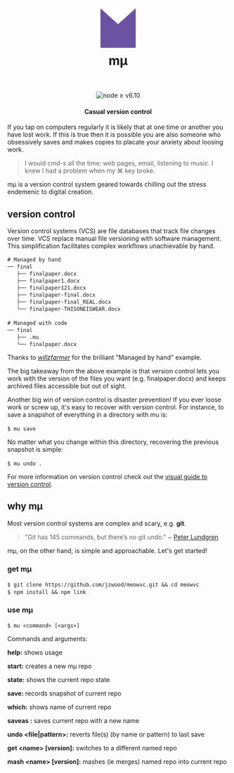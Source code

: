 <h1 align="center">
  <a href="https://github.com/jzwood/meowvc"><img src="logo.svg" alt="" width="100"></a>
  <br>
  mμ
  <br>
  <br>
</h1>

<p align="center">
  <img src="https://img.shields.io/badge/node-%E2%89%A5%20v6.10-orange.svg" alt="node ≥ v6.10"/>
</p>

<h4 align="center">Casual version control</h4>

If you tap on computers regularly it is likely that at one time or another you have lost work.
If this is true then it is possible you are also someone who obsessively saves and makes copies to placate your anxiety about loosing work.

> I would cmd-s all the time: web pages, email, listening to music. I knew I had a problem when my ⌘ key broke.

mμ is a version control system geared towards chilling out the stress endemenic to digital creation.

## version control
Version control systems (VCS) are file databases that track file changes over time. VCS replace manual file versioning with software management. This simplification facilitates complex workflows unachievable by hand.
```
# Managed by hand
── final
   ├── finalpaper.docx
   ├── finalpaper1.docx
   ├── finalpaper121.docx
   ├── finalpaper-final.docx
   ├── finalpaper-final_REAL.docx
   └── finalpaper-THISONEISWEAR.docx

# Managed with code
── final
   ├── .mu
   └── finalpaper.docx
```
Thanks to _[willzfarmer](https://github.com/willzfarmer/gitgud)_ for the brilliant "Managed by hand"  example.

The big takeaway from the above example is that version control lets you work with the version of the files you want (e.g. finalpaper.docx) and keeps archived files accessible but out of sight.

Another big win of version control is disaster prevention! If you ever loose work or screw up, it's easy to recover with version control. For instance, to save a snapshot of everything in a directory with mu is:

`$ mu save`

No matter what you change within this directory, recovering the previous snapshot is simple:

`$ mu undo .`

For more information on version control check out the <u>[visual guide to version control](https://betterexplained.com/articles/a-visual-guide-to-version-control/)</u>.

## why mµ

Most version control systems are complex and scary, e.g. **git**.
> "Git has 145 commands, but there’s no git undo."
\~ [Peter Lundgren](http://www.peterlundgren.com/blog/on-gits-shortcomings/)

mµ, on the other hand, is simple and approachable. Let's get started!

### get mµ

`$ git clone https://github.com/jzwood/meowvc.git && cd meowvc`<br>
`$ npm install && npm link`

### use mµ
`$ mu <command> [<args>]`

Commands and arguments:

**help:** shows usage

**start:** creates a new mµ repo

**state:** shows the current repo state

**save:** records snapshot of current repo

**which:** shows name of current repo

**saveas <name>:** saves current repo with a new name

**undo \<file|pattern>:** reverts file(s) (by name or pattern) to last save

**get \<name> [version]:** switches to a different named repo

**mash \<name> [version]:** mashes (ie merges) named repo into current repo
